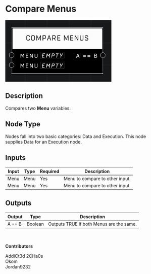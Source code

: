 # Compare Menus
![](../../../.gitbook/assets/compare-menus.png)
## Description
Compares two **Menu** variables.  

## Node Type
Nodes fall into two basic categories: Data and Execution. This node supplies Data for an Execution node.

## Inputs
| Input | Type | Required | Description |
|------------------|------------------|----------|--------------------------------------------------------------|
| Menu | Menu | Yes | Menu to compare to other input. |
| Menu | Menu | Yes | Menu to compare to other input. |

## Outputs
| Output | Type | Description |
|------------------|------------------|--------------------------------------------------------------|
| A == B | Boolean | Outputs TRUE if both Menus are the same. |

\
\
**Contributors**

AddiCt3d 2CHa0s \
Okom \
Jordan9232